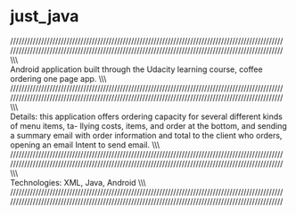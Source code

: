 # just_java
/////////////////////////////////////////////////////////////////////////////////////////////////
/////////////////////////////////////////////////////////////////////////////////////////////////
\\\\\\\
Android application built through the Udacity learning course, coffee ordering one page app.
\\\\\\\
/////////////////////////////////////////////////////////////////////////////////////////////////
/////////////////////////////////////////////////////////////////////////////////////////////////
\\\\\\\
Details: this application offers ordering capacity for several different kinds of menu items, ta-
llying costs, items, and order at the bottom, and sending a summary email with order information
and total to the client who orders, opening an email Intent to send email.
\\\\\\\
/////////////////////////////////////////////////////////////////////////////////////////////////
/////////////////////////////////////////////////////////////////////////////////////////////////
\\\\\\\
Technologies: XML, Java, Android
\\\\\\\
/////////////////////////////////////////////////////////////////////////////////////////////////
/////////////////////////////////////////////////////////////////////////////////////////////////

